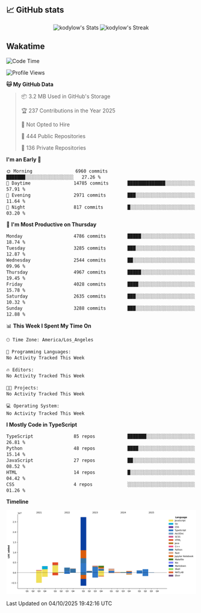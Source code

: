 ## 📈 GitHub stats
<!--START_SECTION:github-->
<div class="badges-githubstats">
  <p align="center">
    <img src="https://github-readme-stats.vercel.app/api?username=kodylow&theme=tokyonight&show_icons=true&hide_border=true&count_private=true" alt="kodylow's Stats" height="165">
    <img src="https://github-readme-streak-stats.herokuapp.com/?user=kodylow&theme=tokyonight&hide_border=true" alt="kodylow's Streak" height="165">
  </p>
</div>
<!--END_SECTION:github-->

## Wakatime 
<!--START_SECTION:waka-->
![Code Time](http://img.shields.io/badge/Code%20Time-1%2C294%20hrs%2031%20mins-blue)

![Profile Views](http://img.shields.io/badge/Profile%20Views-0-blue)

**🐱 My GitHub Data** 

> 📦 3.2 MB Used in GitHub's Storage 
 > 
> 🏆 237 Contributions in the Year 2025
 > 
> 🚫 Not Opted to Hire
 > 
> 📜 444 Public Repositories 
 > 
> 🔑 136 Private Repositories 
 > 
**I'm an Early 🐤** 

```text
🌞 Morning                6960 commits        ███████░░░░░░░░░░░░░░░░░░   27.26 % 
🌆 Daytime                14785 commits       ██████████████░░░░░░░░░░░   57.91 % 
🌃 Evening                2971 commits        ███░░░░░░░░░░░░░░░░░░░░░░   11.64 % 
🌙 Night                  817 commits         █░░░░░░░░░░░░░░░░░░░░░░░░   03.20 % 
```
📅 **I'm Most Productive on Thursday** 

```text
Monday                   4786 commits        █████░░░░░░░░░░░░░░░░░░░░   18.74 % 
Tuesday                  3285 commits        ███░░░░░░░░░░░░░░░░░░░░░░   12.87 % 
Wednesday                2544 commits        ██░░░░░░░░░░░░░░░░░░░░░░░   09.96 % 
Thursday                 4967 commits        █████░░░░░░░░░░░░░░░░░░░░   19.45 % 
Friday                   4028 commits        ████░░░░░░░░░░░░░░░░░░░░░   15.78 % 
Saturday                 2635 commits        ███░░░░░░░░░░░░░░░░░░░░░░   10.32 % 
Sunday                   3288 commits        ███░░░░░░░░░░░░░░░░░░░░░░   12.88 % 
```


📊 **This Week I Spent My Time On** 

```text
🕑︎ Time Zone: America/Los_Angeles

💬 Programming Languages: 
No Activity Tracked This Week

🔥 Editors: 
No Activity Tracked This Week

🐱‍💻 Projects: 
No Activity Tracked This Week

💻 Operating System: 
No Activity Tracked This Week
```

**I Mostly Code in TypeScript** 

```text
TypeScript               85 repos            ███████░░░░░░░░░░░░░░░░░░   26.81 % 
Python                   48 repos            ████░░░░░░░░░░░░░░░░░░░░░   15.14 % 
JavaScript               27 repos            ██░░░░░░░░░░░░░░░░░░░░░░░   08.52 % 
HTML                     14 repos            █░░░░░░░░░░░░░░░░░░░░░░░░   04.42 % 
CSS                      4 repos             ░░░░░░░░░░░░░░░░░░░░░░░░░   01.26 % 
```



**Timeline**

![Lines of Code chart](https://raw.githubusercontent.com/Kodylow/Kodylow/master/assets/bar_graph.png)


 Last Updated on 04/10/2025 19:42:16 UTC
<!--END_SECTION:waka-->
